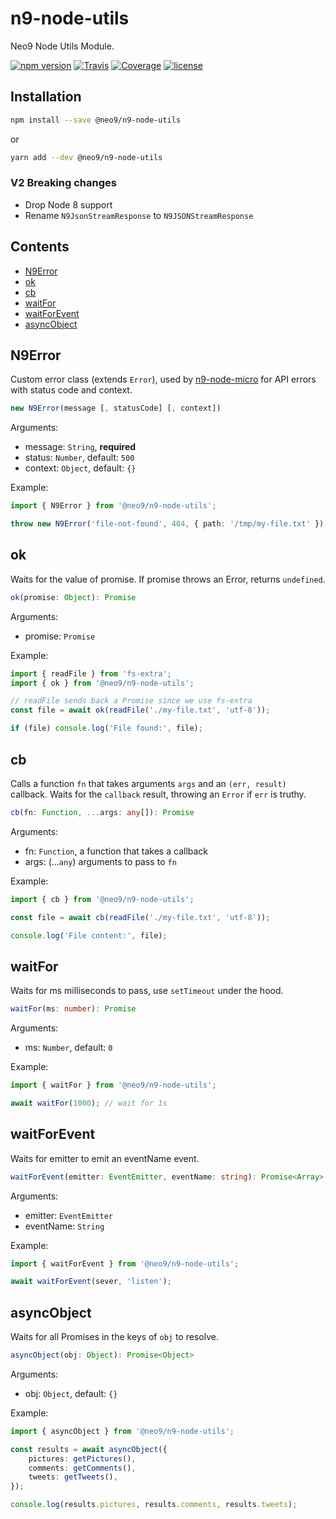 # n9-node-utils

Neo9 Node Utils Module.

[![npm version](https://img.shields.io/npm/v/@neo9/n9-node-utils.svg)](https://www.npmjs.com/package/@neo9/n9-node-utils)
[![Travis](https://img.shields.io/travis/neo9/n9-node-utils/master.svg)](https://travis-ci.org/neo9/n9-node-utils)
[![Coverage](https://img.shields.io/codecov/c/github/neo9/n9-node-utils/master.svg)](https://codecov.io/gh/neo9/n9-node-utils)
[![license](https://img.shields.io/github/license/neo9/n9-node-utils.svg)](https://github.com/neo9/n9-node-utils/blob/master/LICENSE)

## Installation

```bash
npm install --save @neo9/n9-node-utils
```

or

```bash
yarn add --dev @neo9/n9-node-utils
```

### V2 Breaking changes

- Drop Node 8 support
- Rename `N9JsonStreamResponse` to `N9JSONStreamResponse`

## Contents

- [N9Error](#n9error)
- [ok](#ok)
- [cb](#cb)
- [waitFor](#waitfor)
- [waitForEvent](#waitforevent)
- [asyncObject](#asyncobject)

## N9Error

Custom error class (extends `Error`), used by [n9-node-micro](https://github.com/neo9/n9-node-micro) for API errors with status code and context.

```ts
new N9Error(message [, statusCode] [, context])
```

Arguments:

- message: `String`, **required**
- status: `Number`, default: `500`
- context: `Object`, default: `{}`

Example:

```ts
import { N9Error } from '@neo9/n9-node-utils';

throw new N9Error('file-not-found', 404, { path: '/tmp/my-file.txt' });
```

## ok

Waits for the value of promise. If promise throws an Error, returns `undefined`.

```ts
ok(promise: Object): Promise
```

Arguments:

- promise: `Promise`

Example:

```ts
import { readFile } from 'fs-extra';
import { ok } from '@neo9/n9-node-utils';

// readFile sends back a Promise since we use fs-extra
const file = await ok(readFile('./my-file.txt', 'utf-8'));

if (file) console.log('File found:', file);
```

## cb

Calls a function `fn` that takes arguments `args` and an `(err, result)` callback. Waits for the `callback` result, throwing an `Error` if `err` is truthy.

```ts
cb(fn: Function, ...args: any[]): Promise
```

Arguments:

- fn: `Function`, a function that takes a callback
- args: (...`any`) arguments to pass to `fn`

Example:

```ts
import { cb } from '@neo9/n9-node-utils';

const file = await cb(readFile('./my-file.txt', 'utf-8'));

console.log('File content:', file);
```

## waitFor

Waits for ms milliseconds to pass, use `setTimeout` under the hood.

```ts
waitFor(ms: number): Promise
```

Arguments:

- ms: `Number`, default: `0`

Example:

```ts
import { waitFor } from '@neo9/n9-node-utils';

await waitFor(1000); // wait for 1s
```

## waitForEvent

Waits for emitter to emit an eventName event.

```ts
waitForEvent(emitter: EventEmitter, eventName: string): Promise<Array>
```

Arguments:

- emitter: `EventEmitter`
- eventName: `String`

Example:

```ts
import { waitForEvent } from '@neo9/n9-node-utils';

await waitForEvent(sever, 'listen');
```

## asyncObject

Waits for all Promises in the keys of `obj` to resolve.

```ts
asyncObject(obj: Object): Promise<Object>
```

Arguments:

- obj: `Object`, default: `{}`

Example:

```ts
import { asyncObject } from '@neo9/n9-node-utils';

const results = await asyncObject({
	pictures: getPictures(),
	comments: getComments(),
	tweets: getTweets(),
});

console.log(results.pictures, results.comments, results.tweets);
```
